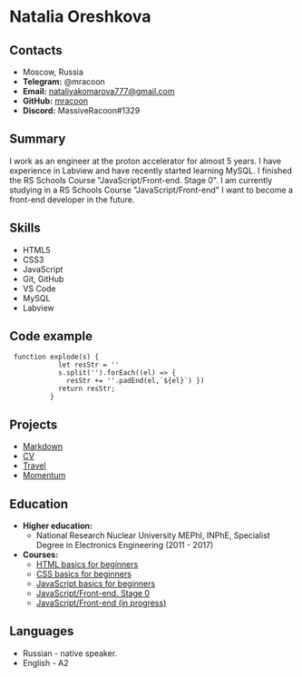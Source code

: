 # Natalia Oreshkova


## Contacts


* Moscow, Russia
* **Telegram:** @mracoon
* **Email:** nataliyakomarova777@gmail.com
* **GitHub:** [mracoon](https://github.com/mracoon)
* **Discord:** MassiveRacoon#1329

## Summary
I work as an engineer at the proton accelerator for almost 5 years. I have experience in Labview and have recently started learning MySQL.
I finished the RS Schools Course "JavaScript/Front-end. Stage 0".
I am currently studying in a RS Schools Course "JavaScript/Front-end"
I want to become a front-end developer in the future.

## Skills
* HTML5 
* CSS3
* JavaScript
* Git, GitHub
* VS Code
* MySQL
* Labview

## Code example

```
 function explode(s) {
            let resStr = ''
            s.split('').forEach((el) => {
              resStr += ''.padEnd(el,`${el}`) }) 
            return resStr;
          }
```
## Projects
* [Markdown](https://mracoon.github.io/rsschool-cv/cv)
* [CV](https://mracoon.github.io/rsschool-cv/)
* [Travel](https://rolling-scopes-school.github.io/mracoon-JSFEPRESCHOOL2022Q2/travel/)
* [Momentum](https://mracoon-momentum.netlify.app/)
        
## Education
* **Higher education:** 
    * National Research Nuclear University MEPhI, INPhE, Specialist Degree in Electronics Engineering (2011 - 2017)
* **Courses:**
   * [HTML basics for beginners](https://code-basics.com/languages/html)
   * [CSS basics for beginners](https://code-basics.com/languages/css)
   * [JavaScript basics for beginners](https://code-basics.com/languages/javascript)
   * [JavaScript/Front-end. Stage 0](https://rs.school/js-stage0/)     
   * [JavaScript/Front-end (in progress)](https://rs.school/js/)

## Languages
* Russian - native speaker.
* English - A2 



